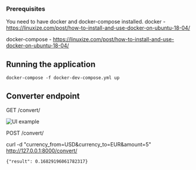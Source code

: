 ### Prerequisites
You need to have docker and docker-compose installed.
docker - https://linuxize.com/post/how-to-install-and-use-docker-on-ubuntu-18-04/

docker-compose - https://linuxize.com/post/how-to-install-and-use-docker-on-ubuntu-18-04/


## Running the application

```
docker-compose -f docker-dev-compose.yml up
```
## Converter endpoint
GET /convert/

![UI example](https://i.imgur.com/Vff7EUe.png)

POST /convert/

curl -d "currency_from=USD&currency_to=EUR&amount=5" http://127.0.0.1:8000/convert/

```
{"result": 0.16829196061782317}
```



